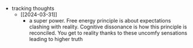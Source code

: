   * tracking thoughts
    * [[2024-03-31]]
      * a super power. Free energy principle is about expectations clashing with reality. Cognitive dissonance is how this principle is reconciled. You get to reality thanks to these uncomfy sensations leading to higher truth

